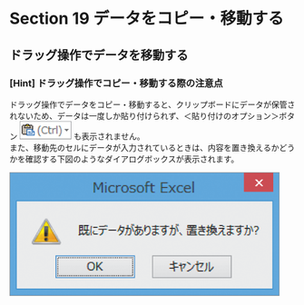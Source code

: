 # Section 19 データをコピー・移動する

## ドラッグ操作でデータを移動する

### [Hint] ドラッグ操作でコピー・移動する際の注意点

ドラッグ操作でデータをコピー・移動すると、クリップボードにデータが保管されないため、データは一度しか貼り付けられず、＜貼り付けのオプション＞ボタン ![](icon_paste_op.png) も表示されません。  
また、移動先のセルにデータが入力されているときは、内容を置き換えるかどうかを確認する下図のようなダイアログボックスが表示されます。

![hint](002.png)
